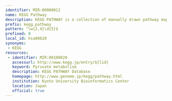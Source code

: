 ```yaml
---
identifier: MIR:00000012
name: KEGG Pathway
description: KEGG PATHWAY is a collection of manually drawn pathway maps representing our knowledge on the molecular interaction and reaction networks.
prefix: kegg.pathway
pattern: ^\w{2,4}\d{5}$
prefixed: 0
local_id: hsa00620
synonyms:
 - KEGG
resources:
 - identifier: MIR:00100020
   accessurl: http://www.kegg.jp/entry/${lid}
   keyword: Pyruvate metabolism
   description: KEGG PATHWAY Database
   homepage: http://www.genome.jp/kegg/pathway.html
   institution: Kyoto University Bioinformatics Center
   location: Japan
   official: true
---
```

